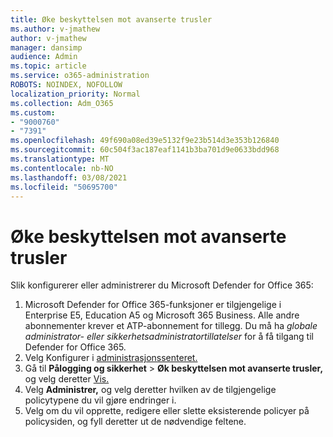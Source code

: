 ```yaml
---
title: Øke beskyttelsen mot avanserte trusler
ms.author: v-jmathew
author: v-jmathew
manager: dansimp
audience: Admin
ms.topic: article
ms.service: o365-administration
ROBOTS: NOINDEX, NOFOLLOW
localization_priority: Normal
ms.collection: Adm_O365
ms.custom:
- "9000760"
- "7391"
ms.openlocfilehash: 49f690a08ed39e5132f9e23b514d3e353b126840
ms.sourcegitcommit: 60c504f3ac187eaf1141b3ba701d9e0633bdd968
ms.translationtype: MT
ms.contentlocale: nb-NO
ms.lasthandoff: 03/08/2021
ms.locfileid: "50695700"
---
```

# <a name="increase-protection-from-advanced-threats"></a>Øke beskyttelsen mot avanserte trusler

Slik konfigurerer eller administrerer du Microsoft Defender for Office 365:

1. Microsoft Defender for Office 365-funksjoner er tilgjengelige i Enterprise E5, Education A5 og Microsoft 365 Business. Alle andre abonnementer krever et ATP-abonnement for tillegg. Du må ha *globale administrator- eller* *sikkerhetsadministratortillatelser* for å få tilgang til Defender for Office 365.
2. Velg Konfigurer i [administrasjonssenteret.](https://go.microsoft.com/fwlink/p/?linkid=2075721)
3. Gå til **Pålogging og sikkerhet**  >  **Øk beskyttelsen mot avanserte trusler,** og velg deretter [Vis.](https://go.microsoft.com/fwlink/?linkid=2109302)
4. Velg **Administrer,** og velg deretter hvilken av de tilgjengelige policytypene du vil gjøre endringer i.
5. Velg om du vil opprette, redigere eller slette eksisterende policyer på policysiden, og fyll deretter ut de nødvendige feltene.
